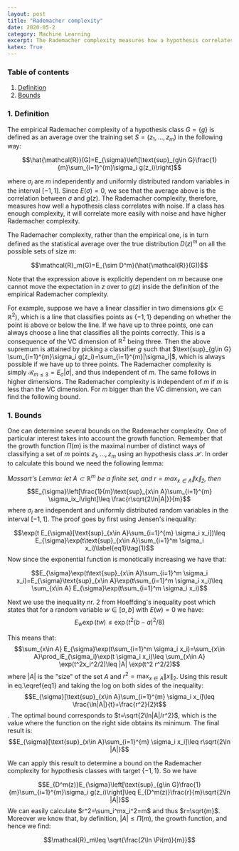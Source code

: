 ```yaml
---
layout: post
title: "Rademacher complexity"
date: 2020-05-2
category: Machine Learning
excerpt: The Rademacher complexity measures how a hypothesis correlates with noise. This gives a way to evaluate the capacity or complexity of a hypothesis class.
katex: True
---
```


### **Table of contents**

1. [Definition](#def)
2. [Bounds](#bounds)

<a name="def"></a>
### **1. Definition**

The empirical Rademacher complexity of a hypothesis class $G=\{g\}$ is defined as an average over the training set $S=(z_1,\ldots,z_m)$ in the following way:

$$\hat{\mathcal{R}}(G)=E_{\sigma}\left[\text{sup}_{g\in G}\frac{1}{m}\sum_{i=1}^{m}\sigma_i g(z_i)\right]$$

where $\sigma_i$ are $m$ independently and uniformly distributed random variables in the interval $[-1,1]$. Since $E(\sigma)=0$, we see that the average above is the correlation between $\sigma$ and $g(z)$. The Rademacher complexity, therefore, measures how well a hypothesis class correlates with noise. If a class has enough complexity, it will correlate more easily with noise and have higher Rademacher complexity.

The Rademacher complexity, rather than the empirical one, is in turn defined as the statistical average over the true distribution $D(z)^m$ on all the possible sets of size $m$:

$$\mathcal{R}_m(G)=E_{\sim D^m}(\hat{\mathcal{R}}(G))$$

Note that the expression above is explicitly dependent on $m$ because one cannot move the expectation in $z$ over to $g(z)$ inside the definition of the empirical Rademacher complexity.

For example, suppose we have a linear classifier in two dimensions $g(x\in \mathbb{R}^2)$, which is a line that classifies points as $\{-1,1\}$ depending on whether the point is above or below the line. If we have up to three points, one can always choose a line that classifies all the points correctly. This is a consequence of the VC dimension of $\mathbb{R}^2$ being three. Then the above supremum is attained by picking a classifier $g$ such that $\text{sup}_{g\in G} \sum_{i=1}^{m}\sigma_i g(z_i)=\sum_{i=1}^{m}|\sigma_i|$, which is always possible if we have up to three points. The Rademacher complexity is simply $\mathcal{R}_{m\leq 3}=E_{\sigma}|\sigma|$, and thus independent of $m$. The same follows in higher dimensions. The Rademacher complexity is independent of $m$ if $m$ is less than the VC dimension. For $m$ bigger than the VC dimension, we can find the following bound. 

<a name="bounds"></a>
### **1. Bounds**

One can determine several bounds on the Rademacher complexity. One of particular interest takes into account the growth function. Remember that the growth function $\Pi(m)$ is the maximal number of distinct ways of classifying a set of $m$ points $z_1,\ldots,z_m$ using an hypothesis class $\mathcal{H}$. In order to calculate this bound we need the following lemma:

*Massart's Lemma: let $A\subset \mathbb{R}^m$ be a finite set, and $r=\text{max}_{x\in A}\|x\|_2$, then*
$$E_{\sigma}\left[\frac{1}{m}\text{sup}_{x\in A}\sum_{i=1}^{m} \sigma_ix_i\right]\leq \frac{r\sqrt{2\ln|A|}}{m}$$
where $\sigma_i$ are independent and uniformly distributed random variables in the interval $[-1,1]$. The proof goes by first using Jensen's inequality:

$$\exp(t E_{\sigma}[\text{sup}_{x\in A}\sum_{i=1}^{m} \sigma_i x_i])\leq E_{\sigma}\exp(t\text{sup}_{x\in A}\sum_{i=1}^m \sigma_i x_i)\label{eq1}\tag{1}$$
Now since the exponential function is monotically increasing we have that:

$$E_{\sigma}\exp(t\text{sup}_{x\in A}\sum_{i=1}^m \sigma_i x_i)=E_{\sigma}\text{sup}_{x\in A}\exp(t\sum_{i=1}^m \sigma_i x_i)\leq \sum_{x\in A} E_{\sigma}\exp(t\sum_{i=1}^m \sigma_i x_i)$$

Next we use the inequality nr. 2 from Hoeffding's inequality post which states that for a random variable $w\in [a,b]$ with $E(w)=0$ we have:
$$E_w\exp(tw)\leq \exp(t^2(b-a)^2/8)$$

This means that:
$$\sum_{x\in A} E_{\sigma}\exp(t\sum_{i=1}^m \sigma_i x_i)=\sum_{x\in A}\prod_iE_{\sigma_i}\exp(t \sigma_i x_i)\leq \sum_{x\in A} \exp(t^2x_i^2/2)\leq |A| \exp(t^2 r^2/2)$$
where $|A|$ is the "size" of the set $A$ and $r^2=\text{max}_{x\in A}\|x\|_2$. Using this result in eq.\eqref{eq1} and taking the log on both sides of the inequality:
$$E_{\sigma}[\text{sup}_{x\in A}\sum_{i=1}^{m} \sigma_i x_i]\leq \frac{\ln|A|}{t}+\frac{r^2}{2}t$$. 
The optimal bound corresponds to $t=\sqrt{2\ln|A|/r^2}$, which is the value where the function on the right side obtains its minimum. The final result is:
$$E_{\sigma}[\text{sup}_{x\in A}\sum_{i=1}^{m} \sigma_i x_i]\leq r\sqrt{2\ln |A|}$$

We can apply this result to determine a bound on the Rademacher complexity for hypothesis classes with target $\{-1,1\}$. So we have

$$E_{D^m(z)}E_{\sigma}\left[\text{sup}_{g\in G}\frac{1}{m}\sum_{i=1}^{m}\sigma_i g(z_i)\right]\leq E_{D^m(z)}\frac{r}{m}\sqrt{2\ln |A|}$$
We can easily calculate $r^2=\sum_i^mx_i^2=m$ and thus $r=\sqrt{m}$. Moreover we know that, by definition, $|A|\leq \Pi(m)$, the growth function, and hence we find:

$$\mathcal{R}_m\leq \sqrt{\frac{2\ln \Pi(m)}{m}}$$